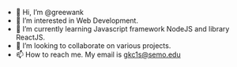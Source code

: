 - 👋 Hi, I’m @greewank
- 👀 I’m interested in Web Development.
- 🌱 I’m currently learning Javascript framework NodeJS and library ReactJS.
- 💞️ I’m looking to collaborate on various projects.
- 📫 How to reach me. My email is gkc1s@semo.edu

<!---
greewank/greewank is a ✨ special ✨ repository because its `README.md` (this file) appears on your GitHub profile.
You can click the Preview link to take a look at your changes.
--->
